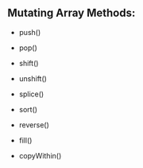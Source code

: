 ## Mutating Array Methods:

- push()

- pop()

- shift()

- unshift()

- splice()

- sort()

- reverse()

- fill()

- copyWithin()
